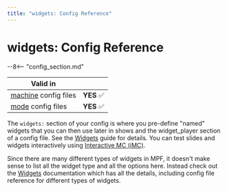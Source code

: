 ```yaml
---
title: "widgets: Config Reference"
---
```


# widgets: Config Reference

--8<-- "config_section.md"

| Valid in | |
|-----|:----:|
|[machine](instructions/machine_config.md) config files |**YES** :white_check_mark:|
|[mode](instructions/mode_config.md) config files|**YES** :white_check_mark:|

The `widgets:` section of your config is where you pre-define "named"
widgets that you can then use later in shows and the widget_player
section of a config file. See the
[Widgets](../mc/widgets/index.md) guide for
details. You can test slides and widgets interactively using
[Interactive MC (iMC)](../tools/imc.md).

Since there are many different types of widgets in MPF, it doesn't make
sense to list all the widget type and all the options here. Instead
check out the [Widgets](../mc/widgets/index.md)
documentation which has all the details, including config file reference
for different types of widgets.
